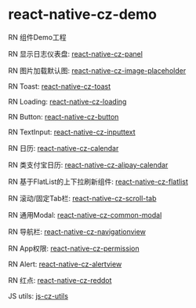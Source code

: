 # react-native-cz-demo
RN 组件Demo工程

RN 显示日志仪表盘: [react-native-cz-panel](https://github.com/chenzhe555/react-native-cz-panel)

RN 图片加载默认图: [react-native-cz-image-placeholder](https://github.com/chenzhe555/react-native-cz-image-placeholder)

RN Toast: [react-native-cz-toast](https://github.com/chenzhe555/react-native-cz-toast)

RN Loading: [react-native-cz-loading](https://github.com/chenzhe555/react-native-cz-loading)

RN Button: [react-native-cz-button](https://github.com/chenzhe555/react-native-cz-button)

RN TextInput: [react-native-cz-inputtext](https://github.com/chenzhe555/react-native-cz-inputtext)

RN 日历: [react-native-cz-calendar](https://github.com/chenzhe555/react-native-cz-calendar)

RN 类支付宝日历: [react-native-cz-alipay-calendar](https://github.com/chenzhe555/react-native-cz-alipay-calendar)

RN 基于FlatList的上下拉刷新组件: [react-native-cz-flatlist](https://github.com/chenzhe555/react-native-cz-flatlist)

RN 滚动/固定Tab栏: [react-native-cz-scroll-tab](https://github.com/chenzhe555/react-native-cz-scroll-tab)

RN 通用Modal: [react-native-cz-common-modal](https://github.com/chenzhe555/react-native-cz-common-modal)

RN 导航栏: [react-native-cz-navigationview](https://github.com/chenzhe555/react-native-cz-navigationview)

RN App权限: [react-native-cz-permission](https://github.com/chenzhe555/react-native-cz-permission)

RN Alert: [react-native-cz-alertview](https://github.com/chenzhe555/react-native-cz-alertview)

RN 红点: [react-native-cz-reddot](https://github.com/chenzhe555/react-native-cz-reddot)

JS utils: [js-cz-utils](https://github.com/chenzhe555/js-cz-utils)